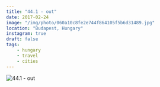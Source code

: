 ```yaml
---
title: "44.1 - out"
date: 2017-02-24
image: "/img/photo/060a10c8fe2e744f864105f5b6d31489.jpg"
location: "Budapest, Hungary"
instagram: true
draft: false
tags:
    - hungary
    - travel
    - cities
---
```


![44.1 - out](/img/photo/060a10c8fe2e744f864105f5b6d31489.jpg)
